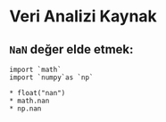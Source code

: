 # Veri Analizi Kaynak

## `NaN` değer elde etmek:

```
import `math`
import `numpy`as `np`

* float("nan")
* math.nan
* np.nan
```
